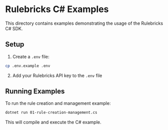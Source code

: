 # Rulebricks C# Examples

This directory contains examples demonstrating the usage of the Rulebricks C# SDK.

## Setup

1. Create a `.env` file:
```bash
cp .env.example .env
```

2. Add your Rulebricks API key to the `.env` file

## Running Examples

To run the rule creation and management example:
```bash
dotnet run 01-rule-creation-management.cs
```

This will compile and execute the C# example.
